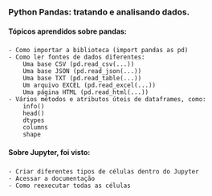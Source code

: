 ### Python Pandas: tratando e analisando dados.
 
#### Tópicos aprendidos sobre pandas:

###
    - Como importar a biblioteca (import pandas as pd)
    - Como ler fontes de dados diferentes:
        Uma base CSV (pd.read_csv(...))
        Uma base JSON (pd.read_json(...))
        Uma base TXT (pd.read_table(...))
        Um arquivo EXCEL (pd.read_excel(...))
        Uma página HTML (pd.read_html(...))
    - Vários métodos e atributos úteis de dataframes, como:
        info()
        head()
        dtypes
        columns
        shape
#### Sobre Jupyter,  foi visto:

###
    - Criar diferentes tipos de células dentro do Jupyter
    - Acessar a documentação
    - Como reexecutar todas as células